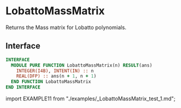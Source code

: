 # LobattoMassMatrix

<!-- markdownlint-disable MD041 MD013 MD033 MD012 -->

Returns the Mass matrix for Lobatto polynomials.

## Interface

<Tabs>
<TabItem value="interface" label="܀ Interface" default>

```fortran
INTERFACE
  MODULE PURE FUNCTION LobattoMassMatrix(n) RESULT(ans)
    INTEGER(I4B), INTENT(IN) :: n
    REAL(DFP) :: ans(n + 1, n + 1)
  END FUNCTION LobattoMassMatrix
END INTERFACE
```

</TabItem>

<TabItem value="example" label="️܀ See example">

import EXAMPLE11 from "./examples/_LobattoMassMatrix_test_1.md";

<EXAMPLE11 />

</TabItem>

<TabItem value="close" label="↢ ">

</TabItem>
</Tabs>
